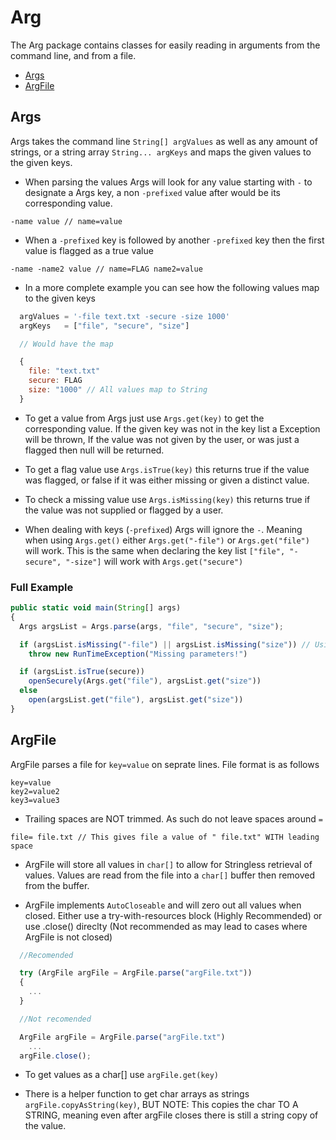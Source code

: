 # Arg
The Arg package contains classes for easily reading in arguments from the command line, and from a file.

- [Args](#Args)
- [ArgFile](#ArgFile)

## Args

Args takes the command line `String[] argValues` as well as any amount of strings, or a string array `String... argKeys` and maps the given values to the given keys. 

- When parsing the values Args will look for any value starting with `-` to designate a Args key, a non `-prefixed` value after would be its corresponding value.

~~~
-name value // name=value
~~~

- When a `-prefixed` key is followed by another `-prefixed` key then the first value is flagged as a true value

~~~
-name -name2 value // name=FLAG name2=value
~~~

- In a more complete example you can see how the following values map to the given keys
~~~javascript
  argValues = '-file text.txt -secure -size 1000'
  argKeys   = ["file", "secure", "size"]

  // Would have the map

  {
    file: "text.txt"
    secure: FLAG
    size: "1000" // All values map to String
  }
~~~

- To get a value from Args just use `Args.get(key)` to get the corresponding value. If the given key was not in the key list a Exception will be thrown, If the value was not given by the user, or was just a flagged then null will be returned.
 
- To get a flag value use `Args.isTrue(key)` this returns true if the value was flagged, or false if it was either missing or given a distinct value.

- To check a missing value use `Args.isMissing(key)` this returns true if the value was not supplied or flagged by a user.

- When dealing with keys (`-prefixed`) Args will ignore the `-`. Meaning when using `Args.get()` either `Args.get("-file")` or `Args.get("file")` will work. This is the same when declaring the key list `["file", "-secure", "-size"]` will work with `Args.get("secure")`


### Full Example

~~~javascript
public static void main(String[] args)
{
  Args argsList = Args.parse(args, "file", "secure", "size");

  if (argsList.isMissing("-file") || argsList.isMissing("size")) // Using file or -file would work interchangeably
    throw new RunTimeException("Missing parameters!")

  if (argsList.isTrue(secure))
    openSecurely(Args.get("file"), argsList.get("size"))
  else
    open(argsList.get("file"), argsList.get("size"))
}
~~~

## ArgFile

ArgFile parses a file for `key=value` on seprate lines. File format is as follows

~~~
key=value
key2=value2
key3=value3
~~~ 

- Trailing spaces are NOT trimmed. As such do not leave spaces around `=`

~~~
file= file.txt // This gives file a value of " file.txt" WITH leading space
~~~

- ArgFile will store all values in `char[]` to allow for Stringless retrieval of values. Values are read from the file into a `char[]` buffer then removed from the buffer.

- ArgFile implements `AutoCloseable` and will zero out all values when closed. Either use a try-with-resources block (Highly Recommended) or use .close() direclty (Not recommended as may lead to cases where ArgFile is not closed)


~~~javascript
  //Recomended

  try (ArgFile argFile = ArgFile.parse("argFile.txt"))
  {
    ...
  }

  //Not recomended

  ArgFile argFile = ArgFile.parse("argFile.txt")
    ...
  argFile.close();
~~~

- To get values as a char[] use `argFile.get(key)`

- There is a helper function to get char arrays as strings `argFile.copyAsString(key)`, BUT NOTE: This copies the char TO A STRING, meaning even after argFile closes there is still a string copy of the value.
